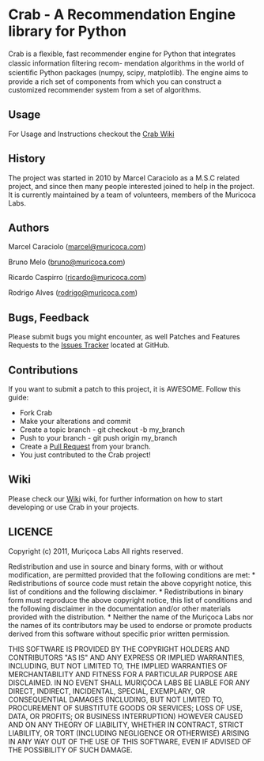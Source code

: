 # Crab - A Recommendation Engine library for Python

  Crab is a ﬂexible, fast recommender engine for Python that integrates classic information ﬁltering recom- 
  mendation algorithms in the world of scientiﬁc Python packages (numpy, scipy, matplotlib). The engine aims 
  to provide a rich set of components from which you can construct a customized recommender system from a 
  set of algorithms.

## Usage

  For Usage and Instructions checkout the [Crab Wiki](https://github.com/muricoca/crab/wiki)

## History
  
  The project was started in 2010  by Marcel Caraciolo as a M.S.C related  project, and since then many people interested joined to help in the project.
  It is currently maintained by a team of volunteers, members of the Muricoca Labs.

## Authors
  
  Marcel Caraciolo (marcel@muricoca.com)

  Bruno Melo (bruno@muricoca.com)
  
  Ricardo Caspirro (ricardo@muricoca.com)
  
  Rodrigo Alves (rodrigo@muricoca.com)

## Bugs, Feedback

  Please submit bugs you might encounter, as well Patches and Features Requests to the [Issues Tracker](https://github.com/muricoca/crab/issues) located at GitHub.

## Contributions

  If you want to submit a patch to this project, it is AWESOME. Follow this guide:
  
  * Fork Crab
  * Make your alterations and commit
  * Create a topic branch - git checkout -b my_branch
  * Push to your branch - git push origin my_branch
  * Create a [Pull Request](http://help.github.com/pull-requests/) from your branch.
  * You just contributed to the Crab project!

## Wiki

Please check our [Wiki](link.address.here "Crab Wiki") wiki, for further information on how to start developing or use Crab in your projects.

## LICENCE

Copyright (c) 2011, Muriçoca Labs
All rights reserved.

Redistribution and use in source and binary forms, with or without
modification, are permitted provided that the following conditions are met:
    * Redistributions of source code must retain the above copyright
      notice, this list of conditions and the following disclaimer.
    * Redistributions in binary form must reproduce the above copyright
      notice, this list of conditions and the following disclaimer in the
      documentation and/or other materials provided with the distribution.
    * Neither the name of the Muriçoca Labs nor the
      names of its contributors may be used to endorse or promote products
      derived from this software without specific prior written permission.

THIS SOFTWARE IS PROVIDED BY THE COPYRIGHT HOLDERS AND CONTRIBUTORS "AS IS" AND
ANY EXPRESS OR IMPLIED WARRANTIES, INCLUDING, BUT NOT LIMITED TO, THE IMPLIED
WARRANTIES OF MERCHANTABILITY AND FITNESS FOR A PARTICULAR PURPOSE ARE
DISCLAIMED. IN NO EVENT SHALL MURIÇOCA LABS BE LIABLE FOR ANY
DIRECT, INDIRECT, INCIDENTAL, SPECIAL, EXEMPLARY, OR CONSEQUENTIAL DAMAGES
(INCLUDING, BUT NOT LIMITED TO, PROCUREMENT OF SUBSTITUTE GOODS OR SERVICES;
LOSS OF USE, DATA, OR PROFITS; OR BUSINESS INTERRUPTION) HOWEVER CAUSED AND
ON ANY THEORY OF LIABILITY, WHETHER IN CONTRACT, STRICT LIABILITY, OR TORT
(INCLUDING NEGLIGENCE OR OTHERWISE) ARISING IN ANY WAY OUT OF THE USE OF THIS
SOFTWARE, EVEN IF ADVISED OF THE POSSIBILITY OF SUCH DAMAGE.

